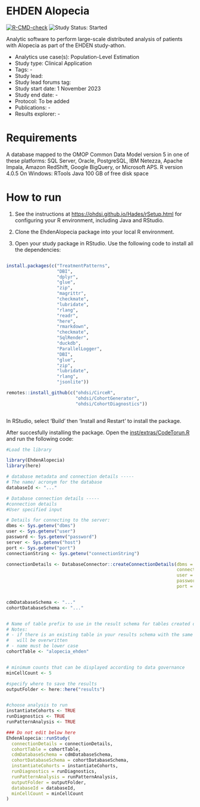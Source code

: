 
<!-- README.md is generated from README.Rmd. Please edit that file -->

# EHDEN Alopecia

<!-- badges: start -->

[![R-CMD-check](https://github.com/ohdsi-studies/EhdenAlopecia/actions/workflows/R-CMD-check.yaml/badge.svg)](https://github.com/ohdsi-studies/EhdenAlopecia/actions/workflows/R-CMD-check.yaml)
<img src="https://img.shields.io/badge/Study%20Status-Started-blue.svg" alt="Study Status: Started">
<!-- badges: end -->

Analytic software to perform large-scale distributed analysis of
patients with Alopecia as part of the EHDEN study-athon.

- Analytics use case(s): Population-Level Estimation
- Study type: Clinical Application
- Tags: -
- Study lead:
- Study lead forums tag:
- Study start date: 1 November 2023
- Study end date: -
- Protocol: To be added
- Publications: -
- Results explorer: -

# Requirements

A database mapped to the OMOP Common Data Model version 5 in one of these platforms: SQL
Server, Oracle, PostgreSQL, IBM Netezza, Apache Impala, Amazon RedShift,
Google BigQuery, or Microsoft APS. R version 4.0.5 On Windows: RTools
Java 100 GB of free disk space

# How to run

1.  See the instructions at <https://ohdsi.github.io/Hades/rSetup.html>
    for configuring your R environment, including Java and RStudio.

2.  Clone the EhdenAlopecia package into your local R environment.

3.  Open your study package in RStudio. Use the following code to
    install all the dependencies:

``` r

install.packages(c("TreatmentPatterns", 
                   "DBI",
                   "dplyr",
                   "glue",
                   "zip",
                   "magrittr",
                   "checkmate",
                   "lubridate",
                   "rlang",
                   "readr",
                   "here",
                   "rmarkdown",
                   "checkmate",
                   "SqlRender",
                   "duckdb",
                   "ParallelLogger",
                   "DBI",
                   "glue",
                   "zip",
                   "lubridate",
                   "rlang",
                   "jsonlite"))

remotes::install_github(c("ohdsi/CirceR",
                          "ohdsi/CohortGenerator",
                          "ohdsi/CohortDiagnostics"))
                          
```

In RStudio, select ‘Build’ then ‘Install and Restart’ to install the
package.

After succesfully installing the package. Open the
[inst/extras/CodeTorun.R](https://raw.githubusercontent.com/ohdsi-studies/EhdenAlopecia/main/inst/extras/CodeToRun.R)
and run the following code:

``` r
#Load the library

library(EhdenAlopecia)
library(here)

# database metadata and connection details -----
# The name/ acronym for the database
databaseId <- "..."

# Database connection details -----
#connection details
#User specified input

# Details for connecting to the server:
dbms <- Sys.getenv("dbms")
user <- Sys.getenv("user")
password <- Sys.getenv("password")
server <- Sys.getenv("host")
port <- Sys.getenv("port")
connectionString <- Sys.getenv("connectionString")

connectionDetails <- DatabaseConnector::createConnectionDetails(dbms = dbms,
                                                                connectionString = connectionString,
                                                                user = user,
                                                                password = password,
                                                                port = port)


cdmDatabaseSchema <- "..."
cohortDatabaseSchema <- "..."


# Name of table prefix to use in the result schema for tables created during the study.
# Notes:
# - if there is an existing table in your results schema with the same names it
#   will be overwritten
# - name must be lower case
cohortTable <- "alopecia_ehden"


# minimum counts that can be displayed according to data governance
minCellCount <- 5

#specify where to save the results
outputFolder <- here::here("results")


#choose analysis to run
instantiateCohorts <- TRUE
runDiagnostics <- TRUE
runPatternAnalysis <- TRUE

### Do not edit below here
EhdenAlopecia::runStudy(
  connectionDetails = connectionDetails, 
  cohortTable = cohortTable, 
  cdmDatabaseSchema = cdmDatabaseSchema, 
  cohortDatabaseSchema = cohortDatabaseSchema,
  instantiateCohorts = instantiateCohorts,
  runDiagnostics = runDiagnostics,
  runPatternAnalysis = runPatternAnalysis,
  outputFolder = outputFolder,
  databaseId = databaseId,
  minCellCount = minCellCount
)
```
